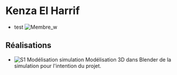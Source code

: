 # Kenza El Harrif
* test
 ![Membre_w]( kenza_equipe.png)

 ## Réalisations

 <!-- Une image par semaine de la réalisation dont tu es le plus fier avec une légende -->

* ![S1 Modélisation simulation](https://fakeimg.pl/400x400?text=Concept)
Modélisation 3D dans Blender de la simulation pour l'intention du projet.
